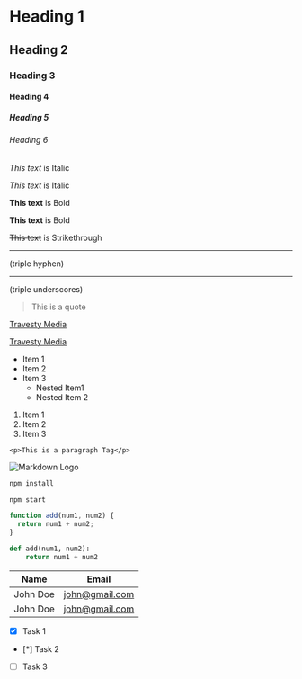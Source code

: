 <!-- Headings -->

# Heading 1

## Heading 2

### Heading 3

#### Heading 4

##### Heading 5

###### Heading 6

<!-- Italics -->

_This text_ is Italic

_This text_ is Italic

<!-- Bold(Strong) -->

**This text** is Bold

**This text** is Bold

<!-- Strikethrough -->

~~This text~~ is Strikethrough

<!-- Horizontal Rule -->

---

(triple hyphen)

___

(triple underscores)

<!-- Blockquotes -->

> This is a quote

<!-- Links -->

[Travesty Media](http://www.travestymedia.com)

[Travesty Media](http://www.travestymedia.com "Travesty Media")

<!-- UL -->

* Item 1
* Item 2
* Item 3
  * Nested Item1
  * Nested Item 2

<!-- OL -->

1. Item 1
1. Item 2
1. Item 3

<!-- Inline Code Block -->

`<p>This is a paragraph Tag</p>`

<!-- Images -->

![Markdown Logo](https://markdown-here.com/img/icon256.png)

<!-- Github Markdown -->

<!-- Code Block -->

```bash
npm install

npm start
```

```javascript
function add(num1, num2) {
  return num1 + num2;
}
```

```python
def add(num1, num2):
    return num1 + num2
```

<!-- Tables -->

| Name     | Email          |
| -------- | -------------- |
| John Doe | john@gmail.com |
| John Doe | john@gmail.com |

<!-- Task Lists -->

* [x] Task 1
* [*] Task 2
* [ ] Task 3
